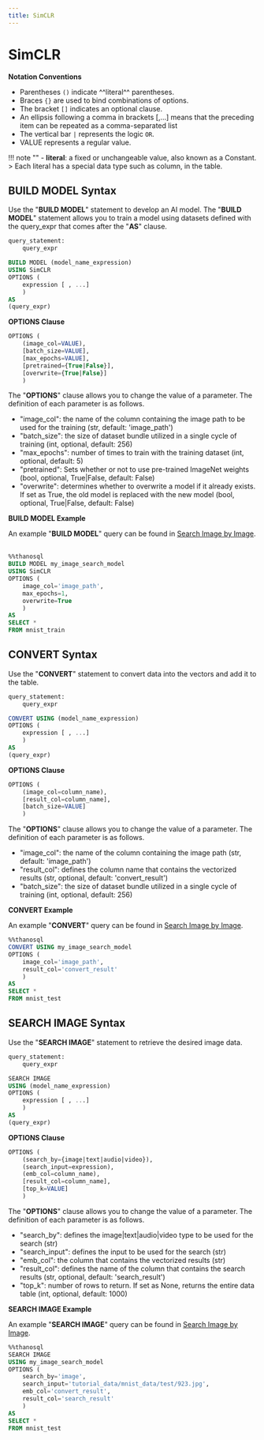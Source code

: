 ```yaml
---
title: SimCLR
---
```


# __SimCLR__

__Notation Conventions__

- Parentheses `()` indicate ^^literal^^ parentheses.
- Braces `{}` are used to bind combinations of options.
- The bracket `[]` indicates an optional clause.
- An ellipsis following a comma in brackets [,...] means that the preceding item can be repeated as a comma-separated list
- The vertical bar `|` represents the logic `OR`.
- VALUE represents a regular value.

!!! note ""
    - __literal__: a fixed or unchangeable value, also known as a Constant.
    > Each literal has a special data type such as column, in the table.


## __BUILD MODEL Syntax__

Use the "__BUILD MODEL__" statement to develop an AI model. The "__BUILD MODEL__" statement allows you to train a model using datasets defined with the query_expr that comes after the "__AS__" clause.

```sql
query_statement:
    query_expr

BUILD MODEL (model_name_expression)
USING SimCLR
OPTIONS (
    expression [ , ...]
    )
AS
(query_expr)
```

__OPTIONS Clause__
​
```sql
OPTIONS (
    (image_col=VALUE),
    [batch_size=VALUE],
    [max_epochs=VALUE],
    [pretrained={True|False}],
    [overwrite={True|False}]
    )
```

The "__OPTIONS__" clause allows you to change the value of a parameter. The definition of each parameter is as follows.

- "image_col": the name of the column containing the image path to be used for the training (str, default: 'image_path')
- "batch_size": the size of dataset bundle utilized in a single cycle of training (int, optional, default: 256)
- "max_epochs": number of times to train with the training dataset (int, optional, default: 5)
- "pretrained": Sets whether or not to use pre-trained ImageNet weights (bool, optional, True|False, default: False)
- "overwrite": determines whether to overwrite a model if it already exists. If set as True, the old model is replaced with the new model (bool, optional, True|False, default: False)

__BUILD MODEL Example__

An example "__BUILD MODEL__" query can be found in [Search Image by Image](../../tutorials/thanosql_search/search_image_by_image/).
​

```sql
%%thanosql
BUILD MODEL my_image_search_model
USING SimCLR
OPTIONS (
    image_col='image_path',
    max_epochs=1,
    overwrite=True
    )
AS
SELECT *
FROM mnist_train
```

## __CONVERT Syntax__

Use the "__CONVERT__" statement to convert data into the vectors and add it to the table.

```sql
query_statement:
    query_expr

CONVERT USING (model_name_expression)
OPTIONS (
    expression [ , ...]
    )
AS
(query_expr)
```

__OPTIONS Clause__

```sql
OPTIONS (
    (image_col=column_name),
    [result_col=column_name],
    [batch_size=VALUE]
    )
```

The "__OPTIONS__" clause allows you to change the value of a parameter. The definition of each parameter is as follows.

- "image_col": the name of the column containing the image path (str, default: 'image_path')
- "result_col": defines the column name that contains the vectorized results (str, optional, default: 'convert_result')
- "batch_size": the size of dataset bundle utilized in a single cycle of training (int, optional, default: 256)

__CONVERT Example__

An example "__CONVERT__" query can be found in [Search Image by Image](../../tutorials/thanosql_search/search_image_by_image/).
​

```sql
%%thanosql
CONVERT USING my_image_search_model
OPTIONS (
    image_col='image_path',
    result_col='convert_result'
    )
AS
SELECT *
FROM mnist_test
```

## __SEARCH IMAGE Syntax__

Use the "__SEARCH IMAGE__" statement to retrieve the desired image data.

```sql
query_statement:
    query_expr

SEARCH IMAGE 
USING (model_name_expression)
OPTIONS (
    expression [ , ...]
    )
AS
(query_expr)
```


__OPTIONS Clause__

```sql
OPTIONS (
    (search_by={image|text|audio|video}),
    (search_input=expression),
    (emb_col=column_name),
    [result_col=column_name],
    [top_k=VALUE]
    )
```

The "__OPTIONS__" clause allows you to change the value of a parameter. The definition of each parameter is as follows.

- "search_by": defines the image|text|audio|video type to be used for the search (str)
- "search_input": defines the input to be used for the search (str)
- "emb_col": the column that contains the vectorized results (str)
- "result_col": defines the name of the column that contains the search results (str, optional, default: 'search_result')
- "top_k": number of rows to return. If set as None, returns the entire data table (int, optional, default: 1000)

__SEARCH IMAGE Example__

An example "__SEARCH IMAGE__" query can be found in [Search Image by Image](../../tutorials/thanosql_search/search_image_by_image/).

```sql
%%thanosql
SEARCH IMAGE 
USING my_image_search_model
OPTIONS (
    search_by='image',
    search_input='tutorial_data/mnist_data/test/923.jpg',
    emb_col='convert_result',
    result_col='search_result'
    )
AS
SELECT *
FROM mnist_test
```
